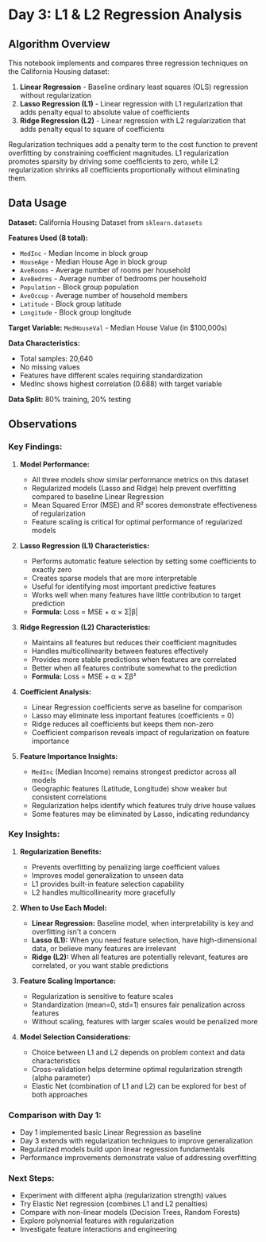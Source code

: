 # Day 3: L1 & L2 Regression Analysis

## Algorithm Overview

This notebook implements and compares three regression techniques on the California Housing dataset:

1. **Linear Regression** - Baseline ordinary least squares (OLS) regression without regularization
2. **Lasso Regression (L1)** - Linear regression with L1 regularization that adds penalty equal to absolute value of coefficients
3. **Ridge Regression (L2)** - Linear regression with L2 regularization that adds penalty equal to square of coefficients

Regularization techniques add a penalty term to the cost function to prevent overfitting by constraining coefficient magnitudes. L1 regularization promotes sparsity by driving some coefficients to zero, while L2 regularization shrinks all coefficients proportionally without eliminating them.

## Data Usage

**Dataset:** California Housing Dataset from `sklearn.datasets`

**Features Used (8 total):**
- `MedInc` - Median Income in block group
- `HouseAge` - Median House Age in block group
- `AveRooms` - Average number of rooms per household
- `AveBedrms` - Average number of bedrooms per household
- `Population` - Block group population
- `AveOccup` - Average number of household members
- `Latitude` - Block group latitude
- `Longitude` - Block group longitude

**Target Variable:** `MedHouseVal` - Median House Value (in $100,000s)

**Data Characteristics:**
- Total samples: 20,640
- No missing values
- Features have different scales requiring standardization
- MedInc shows highest correlation (0.688) with target variable

**Data Split:** 80% training, 20% testing

## Observations

### Key Findings:

1. **Model Performance:**
   - All three models show similar performance metrics on this dataset
   - Regularized models (Lasso and Ridge) help prevent overfitting compared to baseline Linear Regression
   - Mean Squared Error (MSE) and R² scores demonstrate effectiveness of regularization
   - Feature scaling is critical for optimal performance of regularized models

2. **Lasso Regression (L1) Characteristics:**
   - Performs automatic feature selection by setting some coefficients to exactly zero
   - Creates sparse models that are more interpretable
   - Useful for identifying most important predictive features
   - Works well when many features have little contribution to target prediction
   - **Formula:** Loss = MSE + α × Σ|β|

3. **Ridge Regression (L2) Characteristics:**
   - Maintains all features but reduces their coefficient magnitudes
   - Handles multicollinearity between features effectively
   - Provides more stable predictions when features are correlated
   - Better when all features contribute somewhat to the prediction
   - **Formula:** Loss = MSE + α × Σβ²

4. **Coefficient Analysis:**
   - Linear Regression coefficients serve as baseline for comparison
   - Lasso may eliminate less important features (coefficients = 0)
   - Ridge reduces all coefficients but keeps them non-zero
   - Coefficient comparison reveals impact of regularization on feature importance

5. **Feature Importance Insights:**
   - `MedInc` (Median Income) remains strongest predictor across all models
   - Geographic features (Latitude, Longitude) show weaker but consistent correlations
   - Regularization helps identify which features truly drive house values
   - Some features may be eliminated by Lasso, indicating redundancy

### Key Insights:

1. **Regularization Benefits:**
   - Prevents overfitting by penalizing large coefficient values
   - Improves model generalization to unseen data
   - L1 provides built-in feature selection capability
   - L2 handles multicollinearity more gracefully

2. **When to Use Each Model:**
   - **Linear Regression:** Baseline model, when interpretability is key and overfitting isn't a concern
   - **Lasso (L1):** When you need feature selection, have high-dimensional data, or believe many features are irrelevant
   - **Ridge (L2):** When all features are potentially relevant, features are correlated, or you want stable predictions

3. **Feature Scaling Importance:**
   - Regularization is sensitive to feature scales
   - Standardization (mean=0, std=1) ensures fair penalization across features
   - Without scaling, features with larger scales would be penalized more

4. **Model Selection Considerations:**
   - Choice between L1 and L2 depends on problem context and data characteristics
   - Cross-validation helps determine optimal regularization strength (alpha parameter)
   - Elastic Net (combination of L1 and L2) can be explored for best of both approaches

### Comparison with Day 1:

- Day 1 implemented basic Linear Regression as baseline
- Day 3 extends with regularization techniques to improve generalization
- Regularized models build upon linear regression fundamentals
- Performance improvements demonstrate value of addressing overfitting

### Next Steps:
- Experiment with different alpha (regularization strength) values
- Try Elastic Net regression (combines L1 and L2 penalties)
- Compare with non-linear models (Decision Trees, Random Forests)
- Explore polynomial features with regularization
- Investigate feature interactions and engineering